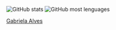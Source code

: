 ﻿![GitHub stats](https://github-readme-stats.vercel.app/api?username=gaubiela&hide=stars,issues&theme=ocean_dark)
![GitHub most lenguages](https://github-readme-stats.vercel.app/api/top-langs/?username=gaubiela&theme=ocean_dark)
<div>
<div class="badge-base LI-profile-badge" data-locale="pt_BR" data-size="large" data-theme="dark" data-type="HORIZONTAL" data-vanity="gabriela-alves-7071b91a2" data-version="v1"><a class="badge-base__link LI-simple-link" href="https://br.linkedin.com/in/gabriela-alves-7071b91a2?trk=profile-badge">Gabriela Alves</a></div>
</div>
  
